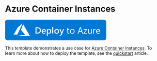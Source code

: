 # Azure Container Instances

[![Deploy To Azure](https://raw.githubusercontent.com/Azure/azure-quickstart-templates/master/1-CONTRIBUTION-GUIDE/images/deploytoazure.svg?sanitize=true)](https://portal.azure.com/#create/Microsoft.Template/uri/https%3A%2F%2Fraw.githubusercontent.com%2Fleap-cognizant-2020%2Fdocker-robot%2Fmaster%2Fjdk-11-chrome%2Fazure%2Fazuredeploy.json)
 
This template demonstrates a use case for [Azure Container Instances](https://docs.microsoft.com/azure/container-instances/). To learn more about how to deploy the template, see the [quickstart](https://docs.microsoft.com/azure/container-instances/container-instances-quickstart-template) article.
